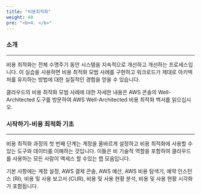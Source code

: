```yaml
---
title: "비용최적화"
weight: 40
pre: "<b>4. </b>"
---
```



### 소개
---
비용 최적화는 전체 수명주기 동안 시스템을 지속적으로 개선하고 개선하는 프로세스입니다. 이 실습을 사용하면 비용 최적화 모범 사례를 구현하고 워크로드가 제대로 아키텍처를 유지하는 방법에 대한 실질적인 경험을 얻을 수 있습니다.

클라우드의 비용 최적화 모범 사례에 대한 자세한 내용은 AWS 콘솔의 Well-Architected 도구를 방문하여 AWS Well-Architected 비용 최적화 백서를 읽으십시오.

### 시작하기-비용 최적화 기초
---
비용 최적화 과정의 첫 번째 단계는 계정을 올바르게 설정하고 비용 최적화에 사용할 수있는 도구와 데이터를 이해하는 것입니다. 이들은 비 기술적 역할을 포함하여 클라우드를 사용하는 모든 사람이 액세스 할 수있는 랩 모음입니다.

기본 사항에는 계정 설정, AWS 결제 콘솔, AWS 예산, AWS 비용 탐색기, 예약 인스턴스 (RI), 비용 및 사용 보고서 (CUR), 비용 및 사용 현황 분석, 비용 및 사용 현황 시각화가 포함됩니다.
